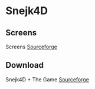 # Snejk4D
## Screens
Screens
[Sourceforge](https://sourceforge.net/projects/snejk4d/)
## Download
Snejk4D + The Game
[Sourceforge](https://sourceforge.net/projects/snejk4d/files/latest/download)
